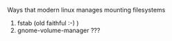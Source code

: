Ways that modern linux manages mounting filesystems

1. fstab (old faithful :-) )
1. gnome-volume-manager ???
